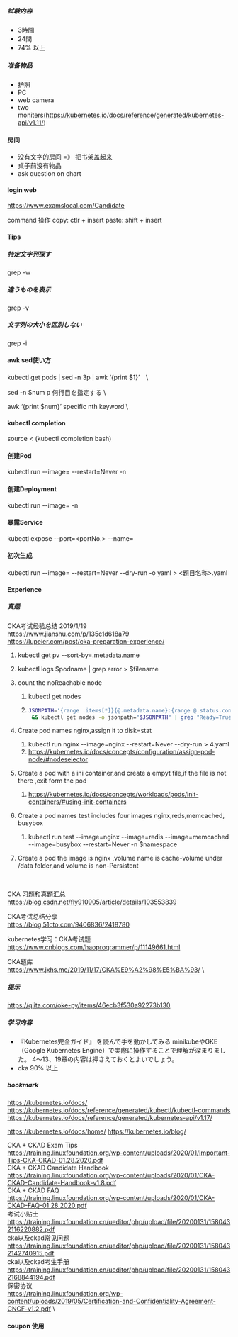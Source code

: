 
##### 試験内容
* 3時間
* 24問
* 74% 以上

##### 准备物品
* 护照
* PC
* web camera
* two moniters(https://kubernetes.io/docs/reference/generated/kubernetes-api/v1.11/)

#### 房间
* 没有文字的房间 =》 把书架盖起来
* 桌子前没有物品 
* ask question on chart


#### login web
https://www.examslocal.com/Candidate

command 操作
copy: ctlr + insert
paste: shift + insert

#### Tips
##### 特定文字列探す
grep -w 
##### 違うものを表示
grep -v
##### 文字列の大小を区別しない
grep -i
#### awk sed使い方
kubectl get pods | sed -n 3p | awk ‘{print $1}’　\

sed -n $num p 何行目を指定する \

awk ‘{print $num}’ specific nth keyword \

#### kubectl completion
source < (kubectl completion bash)


#### 创建Pod
kubectl run <podname> --image=<imagename> --restart=Never -n <namespace>
#### 创建Deployment
kubectl run <deploymentname> --image=<imagename> -n <namespace>
#### 暴露Service
kubectl expose <deploymentname> --port=<portNo.> --name=<svcname>
#### 初次生成
kubectl run <podname> --image=<imagename> --restart=Never --dry-run -o yaml > <题目名称>.yaml


#### Experience
##### 真题
CKA考试经验总结 2019/1/19\
https://www.jianshu.com/p/135c1d618a79 \
https://lupeier.com/post/cka-preparation-experience/

1. kubectl get pv --sort-by=.metadata.name

2. kubectl logs $podname | grep error > $filename

3. count the noReachable node

   1. kubectl get nodes

   2. ```bash
      JSONPATH='{range .items[*]}{@.metadata.name}:{range @.status.conditions[*]}{@.type}={@.status};{end}{end}' \
       && kubectl get nodes -o jsonpath="$JSONPATH" | grep "Ready=True"
      ```
   
4. Create pod names nginx,assign it to disk=stat

   1. kubectl run nginx --image=nginx --restart=Never --dry-run > 4.yaml
   2.  https://kubernetes.io/docs/concepts/configuration/assign-pod-node/#nodeselector   
   
5. Create a pod with a ini container,and create a empyt file,if the file is not there ,exit form the pod

   1. https://kubernetes.io/docs/concepts/workloads/pods/init-containers/#using-init-containers

6. Create a pod names test includes four images nginx,reds,memcached, busybox

   1. kubectl run test --image=nginx --image=redis --image=memcached --image=busybox --restart=Never -n $namespace
7. Create a pod the image is nginx ,volume name is cache-volume under /data folder,and volume is non-Persistent


​    


CKA 习题和真题汇总 \
https://blog.csdn.net/fly910905/article/details/103553839 

CKA考试总结分享 \
https://blog.51cto.com/9406836/2418780 

kubernetes学习：CKA考试题 \
https://www.cnblogs.com/haoprogrammer/p/11149661.html 

CKA题库 \
https://www.jxhs.me/2019/11/17/CKA%E9%A2%98%E5%BA%93/ \
##### 提示
https://qiita.com/oke-py/items/46ecb3f530a92273b130

##### 学习内容

* 『Kubernetes完全ガイド』
を読んで手を動かしてみる
minikubeやGKE（Google Kubernetes Engine）で実際に操作することで理解が深まりました。
4〜13、19章の内容は押さえておくとよいでしょう。
* cka 90% 以上

##### bookmark
https://kubernetes.io/docs/
https://kubernetes.io/docs/reference/generated/kubectl/kubectl-commands
https://kubernetes.io/docs/reference/generated/kubernetes-api/v1.17/

https://kubernetes.io/docs/home/
https://kubernetes.io/blog/

CKA + CKAD Exam Tips \
https://training.linuxfoundation.org/wp-content/uploads/2020/01/Important-Tips-CKA-CKAD-01.28.2020.pdf \
CKA + CKAD Candidate Handbook \
https://training.linuxfoundation.org/wp-content/uploads/2020/01/CKA-CKAD-Candidate-Handbook-v1.8.pdf \
CKA + CKAD FAQ \
https://training.linuxfoundation.org/wp-content/uploads/2020/01/CKA-CKAD-FAQ-01.28.2020.pdf \
考试小贴士 \
https://training.linuxfoundation.cn/ueditor/php/upload/file/20200131/1580432116220882.pdf \
cka以及ckad常见问题 \
https://training.linuxfoundation.cn/ueditor/php/upload/file/20200131/1580432142740915.pdf \
cka以及ckad考生手册 \
https://training.linuxfoundation.cn/ueditor/php/upload/file/20200131/1580432168844194.pdf \
保密协议 \
https://training.linuxfoundation.org/wp-content/uploads/2019/05/Certification-and-Confidentiality-Agreement-CNCF-v1.2.pdf \


#### coupon 使用

